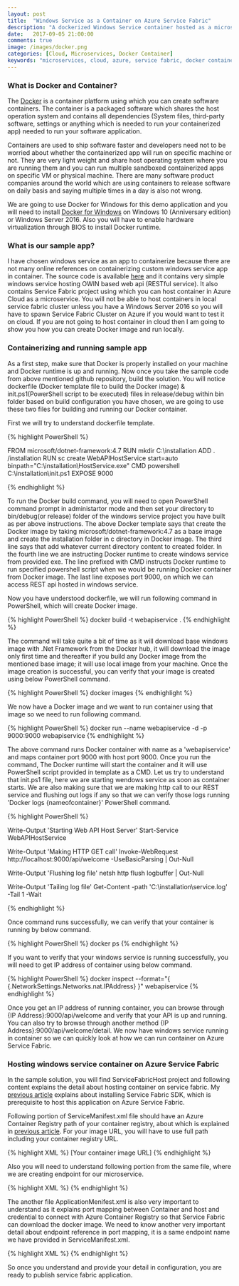 ```yaml
---
layout: post
title:  "Windows Service as a Container on Azure Service Fabric"
description: "A dockerized Windows Service container hosted as a microservice on Azure Service Fabric"
date:   2017-09-05 21:00:00
comments: true
image: /images/docker.png
categories: [Cloud, Microservices, Docker Container]
keywords: "microservices, cloud, azure, service fabric, docker container, windows service"
---
```

<h3>What is Docker and Container?</h3>

The [Docker][dockerlink] is a container platform using which you can create software containers. The container is a packaged software which shares the host operation system and contains all dependencies (System files, third-party software, settings or anything which is needed to run your containerized app) needed to run your software application.

Containers are used to ship software faster and developers need not to be worried about whether the containerized app will run on specific machine or not. They are very light weight and share host operating system where you are running them and you can run multiple sandboxed containerized apps on specific VM or physical machine. There are many software product companies around the world which are using containers to release software on daily basis and saying multiple times in a day is also not wrong. 

We are going to use Docker for Windows for this demo application and you will need to install [Docker for Windows][dockerforwindows] on Windows 10 (Anniversary edition) or Windows Server 2016. Also you will have to enable hardware virtualization through BIOS to install Docker runtime. 

<h3>What is our sample app?</h3>

I have chosen windows service as an app to containerize because there are not many online references on containerizing custom windows service app in container. The source code is available [here][githublink] and it contains very simple windows service hosting OWIN based web api (RESTful service). It also contains Service Fabric project using which you can host container in Azure Cloud as a microservice. You will not be able to host containers in local service fabric cluster unless you have a Windows Server 2016 so you will have to spawn Service Fabric Cluster on Azure if you would want to test it on cloud. If you are not going to host container in cloud then I am going to show you how you can create Docker image and run locally.

<h3>Containerizing and running sample app</h3>

As a first step, make sure that Docker is properly installed on your machine and Docker runtime is up and running. Now once you take the sample code from above mentioned github repository, build the solution. You will notice dockerfile (Docker template file to build the Docker image) & init.ps1(PowerShell script to be executed) files in release/debug within bin folder based on build configuration you have chosen, we are going to use these two files for building and running our Docker container.

First we will try to understand dockerfile template.

{% highlight PowerShell %}

FROM microsoft/dotnet-framework:4.7
RUN mkdir C:\installation
ADD . /installation
RUN sc create WebAPIHostService start=auto binpath="C:\installation\HostService.exe"
CMD powershell C:\installation\init.ps1
EXPOSE 9000

{% endhighlight %}

To run the Docker build command, you will need to open PowerShell command prompt in administartor mode and then set your directory to bin/debug(or release) folder of the windows service project you have built as per above instructions. The above Docker template says that create the Docker image by taking microsoft/dotnet-framework:4.7 as a base image and create the installation folder in c directory in Docker image. The third line says that add whatever current directory content to created folder. In the fourth line we are instructing Docker runtime to create windows service from provided exe. The line prefixed with CMD instructs Docker runtime to run specified powershell script when we would be running Docker container from Docker image. The last line exposes port 9000, on which we can access REST api hosted in windows service.

Now you have understood dockerfile, we will run following command in PowerShell, which will create Docker image.

{% highlight PowerShell %}
docker build -t webapiservice .
{% endhighlight %}

The command will take quite a bit of time as it will download base windows image with .Net Framework from the Docker hub, it will download the image only first time and thereafter if you build any Docker image from the mentioned base image; it will use local image from your machine. Once the image creation is successful, you can verify that your image is created using below PowerShell command.

{% highlight PowerShell %}
docker images
{% endhighlight %}

We now have a Docker image and we want to run container using that image so we need to run following command.

{% highlight PowerShell %}
docker run --name webapiservice -d -p 9000:9000 webapiservice
{% endhighlight %}

The above command runs Docker container with name as a 'webapiservice' and maps container port 9000 with host port 9000. Once you run the command, The Docker runtime will start the container and it will use PowerShell script provided in template as a CMD. Let us try to understand that init.ps1 file, here we are starting wendows service as soon as container starts. We are also making sure that we are making http call to our REST service and flushing out logs if any so that we can verify those logs running 'Docker logs {nameofcontainer}' PowerShell command.

{% highlight PowerShell %}

Write-Output 'Starting Web API Host Server'
Start-Service WebAPIHostService
    
Write-Output 'Making HTTP GET call'
Invoke-WebRequest http://localhost:9000/api/welcome -UseBasicParsing | Out-Null

Write-Output 'Flushing log file'
netsh http flush logbuffer | Out-Null

Write-Output 'Tailing log file'
Get-Content -path 'C:\installation\service.log' -Tail 1 -Wait

{% endhighlight %}

Once command runs successfully, we can verify that your container is running by below command.

{% highlight PowerShell %}
docker ps
{% endhighlight %}

If you want to verify that your windows service is running successfully, you will need to get IP address of container using below command.

{% highlight PowerShell %}
docker inspect --format="{ {.NetworkSettings.Networks.nat.IPAddress} }" webapiservice
{% endhighlight %}

Once you get an IP address of running container, you can browse through {IP Address}:9000/api/welcome and verify that your API is up and running. You can also try to browse through another method {IP Address}:9000/api/welcome/detail. We now have windows service running in container so we can quickly look at how we can run container on Azure Service Fabric.

<h3>Hosting windows service container on Azure Service Fabric</h3>

In the sample solution, you will find ServiceFabricHost project and following content explains the detail about hosting container on service fabric. My [previous article][previousarticle] explains about installing Service Fabric SDK, which is prerequisite to host this application on Azure Service Fabric.

Following portion of ServiceManifest.xml file should have an Azure Container Registry path of your container registry, about which is explained in [previous article][previousarticle]. For your image URL, you will have to use full path including your container registry URL.

{% highlight XML %}
<EntryPoint>
    <!-- Follow this link for more information about deploying Windows containers to Service Fabric: https://aka.ms/sfguestcontainers -->
    <ContainerHost>
        <ImageName>[Your container image URL]</ImageName>
    </ContainerHost>
</EntryPoint>
{% endhighlight %}

Also you will need to understand following portion from the same file, where we are creating endpoint for our microservice.

{% highlight XML %}
<Resources>
    <Endpoints>
       <!-- This endpoint is used by the communication listener to obtain the port on which to 
            listen. Please note that if your service is partitioned, this port is shared with 
            replicas of different partitions that are placed in your code. -->
       <Endpoint Name="WebAPIHostServiceTypeEndpoint" Protocol="http" Port="9000" />
    </Endpoints>
</Resources>
{% endhighlight %}

The another file ApplicationMenifest.xml is also very important to understand as it explains port mapping between Container and host and credential to connect with Azure Container Registry so that Service Fabric can download the docker image. We need to know another very important detail about endpoint reference in port mapping, it is a same endpoint name we have provided in ServiceManifest.xml.

{% highlight XML %}
<ServiceManifestImport>
    <ServiceManifestRef ServiceManifestName="WebAPIHostServicePkg" ServiceManifestVersion="1.0.0" />
    <ConfigOverrides />
    <Policies>
        <ContainerHostPolicies CodePackageRef="Code">
            <RepositoryCredentials AccountName="[Your Container Registry Account Name]" Password="[Container Registry Account Password]" Email="[You email address associated with Azure account]" PasswordEncrypted="false"/>
            <PortBinding ContainerPort="9000" EndpointRef="WebAPIHostServiceTypeEndpoint"/>
        </ContainerHostPolicies>
    </Policies>
</ServiceManifestImport>
{% endhighlight %}

So once you understand and provide your detail in configuration, you are ready to publish service fabric application.

[dockerlink]: https://www.docker.com/what-docker
[dockerforwindows]: https://store.docker.com/editions/community/docker-ce-desktop-windows
[githublink]: https://github.com/prajapatin/WindowsServiceContainerOnASF
[previousarticle]: /blog/2017/signalr-based-app-on-service-fabric/
